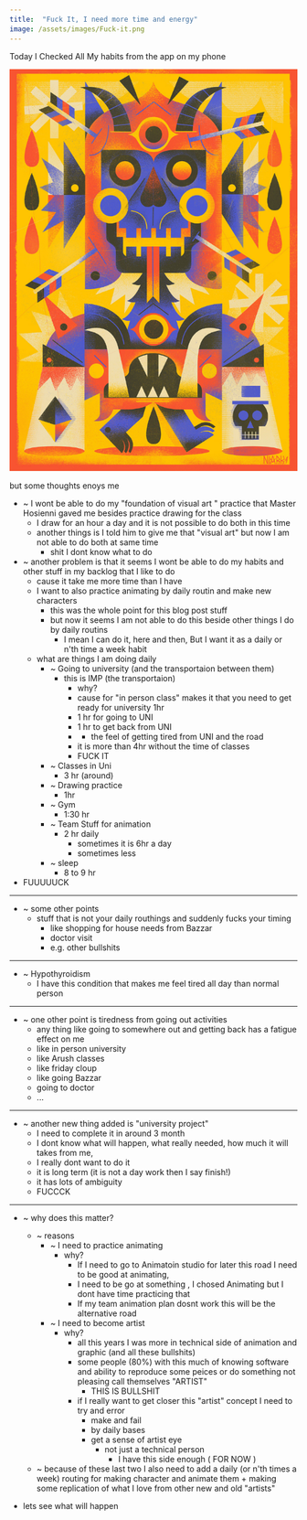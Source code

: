 ```yaml
---
title:  "Fuck It, I need more time and energy"
image: /assets/images/Fuck-it.png
---
```

<!-- ![alternative text]({{ page.image | relative_url}}) -->

Today I Checked All My habits from the app on my phone

![Image 1](./assets/Images/Another-Day.png)

but some thoughts enoys me

- ~ I wont be able to do my "foundation of visual art " practice that Master Hosienni gaved me besides practice drawing for the class
	- I draw for an hour a day and it is not possible to do both in this time
	- another things is I told him to give me that "visual art" but now I am not able to do both at same time
		- shit I dont know what to do
- ~ another problem is that it seems I wont be able to do my habits and other stuff in my backlog that I like to do
	- cause it take me more time than I have
	- I want to also practice animating by daily routin and make new characters
		- this was the whole point for this blog post stuff
		- but now it seems I am not able to do this beside other things I do by daily routins
			- I mean I can do it, here and then, But I want it as a daily or n'th time a week habit
	- what are things I am doing daily
		- ~ Going to university (and the transportaion between them)
			- this is IMP (the transportaion)
				- why?
				- cause for "in person class" makes it that you need to get ready for university 1hr
				- 1 hr for going to UNI
				- 1 hr to get back from UNI
				- + the feel of getting tired from UNI and the road
				- it is more than 4hr without the time of classes
				- FUCK IT
		- ~ Classes in Uni
			- 3 hr (around)
		- ~ Drawing practice
			- 1hr
		- ~ Gym
			- 1:30 hr
		- ~ Team Stuff for animation
			- 2 hr daily 
				- sometimes it is 6hr a day
				- sometimes less
		- ~ sleep 
			- 8 to 9 hr
- FUUUUUCK


---

- ~ some other points
	- stuff that is not your daily routhings and suddenly fucks your timing
		- like shopping for house needs from Bazzar
		- doctor visit
		- e.g. other bullshits

---
- ~ Hypothyroidism
	- I have this condition that makes me feel tired all day than normal person

---
- ~ one other point is tiredness from going out activities
	- any thing like going to somewhere out and getting back has a fatigue effect on me
	- like in person university
	- like Arush classes
	- like friday cloup
	- like going Bazzar
	- going to doctor
	- ...

---
- ~ another new thing added is "university project"
	- I need to complete it in around 3 month
	- I dont know what will happen, what really needed, how much it will takes from me, 
	- I really dont want to do it
	- it is long term (it is not a day work then I say finish!)
	- it has lots of ambiguity
	- FUCCCK

---
- ~ why does this matter?
	- ~ reasons
		- ~ I need to practice animating
			- why?
				- If I need to go to Animatoin studio for later this road I need to be good at animating,
				- I need to be go at something , I chosed Animating but I dont have time practicing that
				- If my team animation plan dosnt work this will be the alternative road
		- ~ I need to become artist
			- why?
				- all this years I was more in technical side of animation and graphic (and all these bullshits)
				- some people (80%) with this much of knowing software and ability to reproduce some peices or do something not pleasing call themselves "ARTIST"
					- THIS IS BULLSHIT
				- if I really want to get closer this "artist" concept I need to try and error 
					- make and fail
					- by daily bases
					- get a sense of artist eye
						- not just a technical person
							- I have this side enough ( FOR NOW )
	- ~ because of these last two I also need to add a daily (or n'th times a week) routing for making character and animate them + making some replication of what I love from other new and old "artists"


- lets see what will happen
